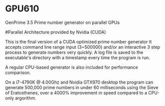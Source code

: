 # GPU610
GenPrime 3.5
Prime number generator on parallel GPUs 

#Parallel Architecture provided by Nvidia (CUDA)

This is the final version of a CUDA optimized prime number generator
It accepts command line range input (3~500000) and/or an interactive 3 step process to generate numbers very quickly.
A log file is saved to the executable's directory with a timestamp every time the program is run.

A regular CPU-based generator is also included for performance comparison.

On a i7-4790K @ 4.00Ghz and Nvidia GTX970 desktop the program can generate 500,000 prime numbers in under 60 milliseconds using
the Sieve of Eratosthenes, over a 4000% improvement in speed compared to a CPU-only argorithm.
